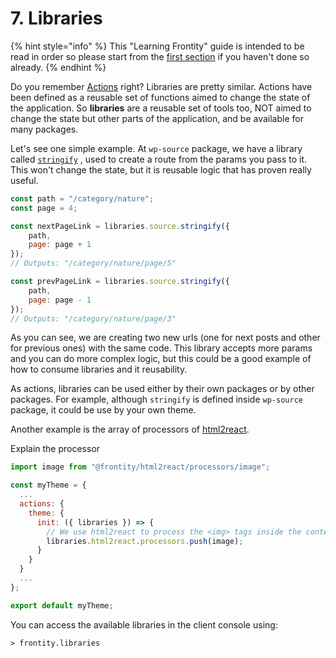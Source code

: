 # 7. Libraries

{% hint style="info" %}
This "Learning Frontity" guide is intended to be read in order so please start from the [first section](settings.md) if you haven't done so already.
{% endhint %}

Do you remember [Actions](5.-actions.md) right? Libraries are pretty similar. Actions have been defined as a reusable set of functions aimed to change the state of the application. So **libraries** are a reusable set of tools too, NOT aimed to change the state but other parts of the application, and be available for many packages.

Let's see one simple example. At `wp-source` package, we have a library called [`stringify`](https://docs.frontity.org/api-reference-1/wordpress-source#stringify-path-page-query-hash) , used to create a route from the params you pass to it. This won't change the state, but it is reusable logic that has proven really useful.

```javascript
const path = "/category/nature";
const page = 4;

const nextPageLink = libraries.source.stringify({
    path,
    page: page + 1
});
// Outputs: "/category/nature/page/5"

const prevPageLink = libraries.source.stringify({
    path,
    page: page - 1
});
// Outputs: "/category/nature/page/3"
```

As you can see, we are creating two new urls \(one for next posts and other for previous ones\) with the same code. This library accepts more params and you can do more complex logic, but this could be a good example of how to consume libraries and it reusability.

As actions, libraries can be used either by their own packages or by other packages. For example, although `stringify` is defined inside `wp-source` package, it could be use by your own theme.

Another example is the array of processors of [html2react](../api-reference-1/frontity-html2react.md). 

Explain the processor

```jsx
import image from "@frontity/html2react/processors/image";

const myTheme = {
  ...
  actions: {
    theme: {
      init: ({ libraries }) => {
        // We use html2react to process the <img> tags inside the content HTML.
        libraries.html2react.processors.push(image);
      }
    }
  }
  ...
};

export default myTheme;
```

You can access the available libraries in the client console using:

```text
> frontity.libraries
```

